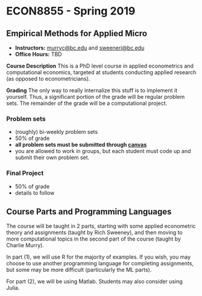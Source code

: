 # ECON8855 - Spring 2019

## Empirical Methods for Applied Micro


- **Instructors:** murryc@bc.edu and sweeneri@bc.edu
- **Office Hours:** TBD

**Course Description**
This is a PhD level course in applied econometrics and computational economics, targeted at students conducting applied research (as opposed to econometricians).

**Grading**
The only way to really internalize this stuff is to implement it yourself. Thus, a significant portion of the grade will be regular problem sets.  The remainder of the grade will be a computational project.

### Problem sets
- (roughly) bi-weekly problem sets
- 50% of grade 
- **all problem sets must be submitted through [canvas](https://bostoncollege.instructure.com/courses/1591956)**
- you are allowed to work in groups, but each student must code up and submit their own problem set. 


### Final Project
- 50% of grade
- details to follow

## Course Parts and Programming Languages

The course will be taught in 2 parts, starting with some applied econometric theory and assignments (taught by Rich Sweeney), and then moving to more computational topics in the second part of the course (taught by Charlie Murry).

In part (1), we will use R for the majority of examples. If you wish, you may choose to use another programming language for completing assignments, but some may be more difficult (particularly the ML parts).

For part (2), we will be using Matlab. Students may also consider using Julia. 